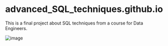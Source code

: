 # advanced_SQL_techniques.github.io
This is a final project about SQL techniques from a course for Data Engineers.

![image](https://user-images.githubusercontent.com/81119854/127165080-8da1b7ae-0018-432b-af85-94403264887b.png)

